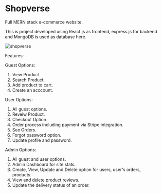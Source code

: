 # Shopverse
Full MERN stack e-commerce website.

This is project developed using React.js as frontend, express.js for backend and MongoDB is used as database here.

<img src='https://repository-images.githubusercontent.com/345858352/d146cd80-a7f0-11eb-8f8c-eb0a0ecf3092' alt='shopverse'>

Features:

Guest Options: 

1. View Product
2. Search Product.
3. Add product to cart.
4. Create an acccount.

User Options:

1. All guest options.
2. Reveiw Product.
3. Checkout Option.
4. Order process including payment via Stripe integration.
5. See Orders.
6. Forgot password option.
7. Update profile and password.

Admin Options:

1. All guest and user options.
2. Admin Dashboard for site stats.
3. Create, View, Update and Delete option for users, user's orders, products.
4. View and delete product reviews.
5. Update the delivery status of an order.
